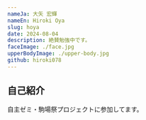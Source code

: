 ```yaml
---
nameJa: 大矢 宏輝
nameEn: Hiroki Oya
slug: hoya
date: 2024-08-04
description: 絶賛勉強中です。
faceImage: ./face.jpg
upperBodyImage: ./upper-body.jpg
github: hiroki078
---
```


## 自己紹介

自主ゼミ・駒場祭プロジェクトに参加してます。
